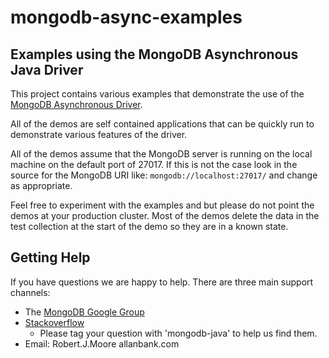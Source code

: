 mongodb-async-examples
======================

## Examples using the MongoDB Asynchronous Java Driver

This project contains various examples that demonstrate the use of the [MongoDB Asynchronous Driver](http://www.allanbank.com/mongodb-async-driver). 

All of the demos are self contained applications that can be quickly run to demonstrate various features of the driver. 

All of the demos assume that the MongoDB server is running on the local machine on the default port of 27017. If this is not the case look in the source for the MongoDB URI like: ```mongodb://localhost:27017/``` and change as appropriate.

Feel free to experiment with the examples and but please do not point the demos at your production cluster. Most of the demos delete the data in the test collection at the start of the demo so they are in a known state.

## Getting Help 

If you have questions we are happy to help. There are three main support channels:

* The [MongoDB Google Group](https://groups.google.com/forum/#!forum/mongodb-user)
* [Stackoverflow](http://stackoverflow.com/questions/tagged/mongodb-java)
  * Please tag your question with 'mongodb-java' to help us find them.
* Email: Robert.J.Moore <at> allanbank.com


